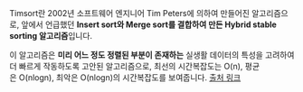 Timsort란 2002년 소프트웨어 엔지니어 Tim Peters에 의하여 만들어진 알고리즘으로, 앞에서 언급했던 **Insert sort와 Merge sort를 결합하여 만든 Hybrid stable sorting 알고리즘**입니다.

이 알고리즘은 **미리 어느 정도 정렬된 부분이 존재하는** 실생활 데이터의 특성을 고려하여 더 빠르게 작동하도록 고안된 알고리즘으로, 최선의 시간복잡도는 O(n), 평균은 O(nlogn), 최악은 O(nlogn)의 시간복잡도를 보여줍니다.
[출처 링크](https://yuja-kong.tistory.com/183)
